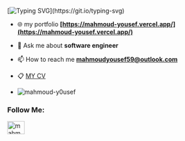 [![Typing SVG](https://readme-typing-svg.herokuapp.com?font=Fira+Code&duration=2000&pause=983&color=2EF721&background=000000&center=true&multiline=true&width=557&height=105&lines=start+%22Mahmoud+Yousef.exe%22;i'm+Mahmoud+Yousef+software+engineer;happy+coder+!)](https://git.io/typing-svg)


- 🌐 my portfolio **[https://mahmoud-yousef.vercel.app/](https://mahmoud-yousef.vercel.app/)**

- 💬 Ask me about **software engineer**

- 📫 How to reach me **mahmoudyousef59@outlook.com**

- 📋 [MY CV](https://drive.google.com/file/d/1BYp1WOEfjLrdZObxEkCyGmBsHQvltVaj/view?fbclid=IwAR3wRs97aVZ90ockEgfqArmCUVn3R_H42pPAGy8H7phHvvp2etRfmCzEx8U)
- <p align="left"> <img src="https://komarev.com/ghpvc/?username=mahmoud-y0usef&label=Profile%20views&color=0e75b6&style=flat" alt="mahmoud-y0usef" /> </p>
<!-- - <a href="https://app.daily.dev/mahmoud_y0usef"><img src="https://api.daily.dev/devcards/a1eb3c4deb664f0788da6ac1c84f2a87.png?r=y6s" width="400" alt="Mahmoud Yousef's Dev Card"/></a> -->

<h3 align="left">Follow Me:</h3>
<p align="left">
<a href="https://linkedin.com/in/mahmoud-yousef-13284020b" target="_blank"><img align="center" src="https://raw.githubusercontent.com/rahuldkjain/github-profile-readme-generator/master/src/images/icons/Social/linked-in-alt.svg" alt="mahmoud-yousef-13284020b" height="30" width="40" /></a>
</p>




